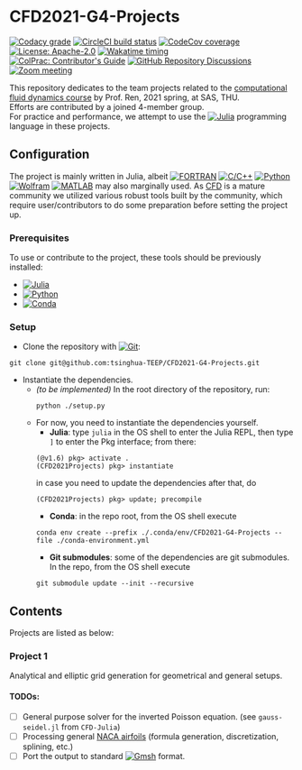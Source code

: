 # CFD2021-G4-Projects

<!-- [![CMake](https://github.com/tsinghua-TEEP/CFD2021-G4-Projects/actions/workflows/cmake.yml/badge.svg)](https://github.com/tsinghua-TEEP/CFD2021-G4-Projects/actions/workflows/cmake.yml) !-->
<!-- [![Python package with Conda](https://github.com/tsinghua-TEEP/CFD2021-G4-Projects/actions/workflows/python-package-conda.yml/badge.svg)](https://github.com/tsinghua-TEEP/CFD2021-G4-Projects/actions/workflows/python-package-conda.yml) !-->
[![Codacy grade](https://img.shields.io/codacy/grade/8ddf95075915482d8708388554f16386?label=quality&logo=Codacy)](https://www.codacy.com?utm_source=github.com&amp;utm_medium=referral&amp;utm_content=tsinghua-TEEP/CFD2021-G4-Projects&amp;utm_campaign=Badge_Grade)<!-- ![codacy](https://app.codacy.com/project/badge/Grade/8ddf95075915482d8708388554f16386?label=) !-->
[![CircleCI build status](https://img.shields.io/circleci/build/gh/tsinghua-TEEP/CFD2021-G4-Projects?label=build&logo=CircleCI&token=9b51e15e5ced695a347386f06bdc605e23e7d8e5)](https://github.com/tsinghua-TEEP/CFD2021-G4-Projects/actions)<!-- ![circleci](https://circleci.com/gh/tsinghua-TEEP/CFD2021-G4-Projects.svg?style=shield&label=CircleCI&logo=CircleCI&circle-token=9b51e15e5ced695a347386f06bdc605e23e7d8e5) !-->
[![CodeCov coverage](https://img.shields.io/codecov/c/gh/tsinghua-TEEP/CFD2021-G4-Projects?logo=CodeCov&logoColor=white&token=9R7SWYU9W5)](https://codecov.io/gh/tsinghua-TEEP/CFD2021-G4-Projects)<!-- ![codecov](https://codecov.io/gh/tsinghua-TEEP/CFD2021-G4-Projects/branch/main/graph/badge.svg?token=9R7SWYU9W5&logoColor=white&style=flat) !-->
[![License: Apache-2.0](https://img.shields.io/badge/license-APL2-blue.svg?logo=Apache&style=flat)](https://github.com/tsinghua-TEEP/CFD2021-G4-Projects/blob/main/LICENSE)
[![Wakatime timing](https://wakatime.com/badge/github/tsinghua-TEEP/CFD2021-G4-Projects.svg?logo=WakaTime&style=flat)](https://wakatime.com/badge/github/tsinghua-TEEP/CFD2021-G4-Projects)  
[![ColPrac: Contributor's Guide](https://img.shields.io/badge/ColPrac-Contributor's%20Guide-blueviolet?logo=Julia&logoColor=white&style=flat)](https://github.com/SciML/ColPrac)
[![GitHub Repository Discussions](https://img.shields.io/badge/GitHub-Discussions-blueviolet?logo=github&style=flat)](https://github.com/tsinghua-TEEP/CFD2021-G4-Projects/discussions)
[![Zoom meeting](https://img.shields.io/static/v1?label=meeting&message=Zoom&style=flat&color=2D8CFF)](https://us02web.zoom.us/j/88643726401?pwd=V3BNdTV4TWlvZmZkd2VoSHZ0Y2Q0Zz09)
<!-- [![Dependabot Status](https://api.dependabot.com/badges/status?host=github&repo=tsinghua-TEEP/CFD2021-G4-Projects)](https://dependabot.com) !-->

This repository dedicates to the team projects
related to the [computational fluid dynamics course](http://reserves.lib.tsinghua.edu.cn/Courses/CourseDetail?courseId=cb3f2412-7ba3-465f-a8b8-c24061b136d9) by Prof. Ren, 2021 spring, at SAS, THU.  
Efforts are contributed by a joined 4-member group.  
For practice and performance, we attempt to use the
[![Julia](https://img.shields.io/static/v1?logo=Julia&logoColor=white&label=&message=Julia&color=9558B2)](https://julialang.org)
programming language in these projects.

## Configuration

The project is mainly written in
Julia<!-- [![Julia](https://img.shields.io/static/v1?logo=Julia&logoColor=white&label=&message=Julia&color=9558B2)](https://julialang.org) !-->,
albeit
[![FORTRAN](https://img.shields.io/static/v1?logo=Fortran&label=&message=FORTRAN&color=4D41B1)](https://fortran-lang.org)
[![C/C++](https://img.shields.io/static/v1?logo=Coursera&label=&message=C/C%2B%2B&color=00599C)](https://isocpp.org)
[![Python](https://img.shields.io/static/v1?logo=Python&logoColor=white&label=&message=Python&color=3776AB)](https://www.python.org)
[![Wolfram](https://img.shields.io/static/v1?logo=Wolfram-Language&logoColor=white&label=&message=Wolfram&color=DD1100)](https://www.wolfram.com)
[![MATLAB](https://img.shields.io/static/v1?logo=MathWorks&logoColor=white&label=&message=MATLAB&color=0076A8)](https://www.mathworks.com)
may also marginally used.
As [CFD](https://en.wikipedia.org/wiki/Computational_fluid_dynamics) is a mature community we utilized various robust tools built by the community, which require user/contributors to do some preparation before setting the project up.

### Prerequisites

To use or contribute to the project, these tools should be previously installed:

- [![Julia](https://img.shields.io/static/v1?logo=Julia&logoColor=white&label=Julia&message=1.6.0+and+above&color=9558B2)](https://julialang.org)
- [![Python](https://img.shields.io/static/v1?logo=Python&logoColor=white&label=Python&message=3.8+++and+above&color=3776AB)](https://www.python.org)
- [![Conda](https://img.shields.io/static/v1?logo=Anaconda&logoColor=white&label=Conda&message=4.5+++and+above&color=44A833)](https://docs.conda.io)

### Setup

- Clone the repository with [![Git](https://img.shields.io/static/v1?logo=Git&logoColor=white&label=&message=Git&color=F05032)](https://git-scm.com):
```shell
git clone git@github.com:tsinghua-TEEP/CFD2021-G4-Projects.git
```
- Instantiate the dependencies.
  - *(to be implemented)* In the root directory of the repository, run:
    ```shell
    python ./setup.py
    ```
  - For now, you need to instantiate the dependencies yourself.
    - **Julia**: type ``julia`` in the OS shell to enter the Julia REPL, then type ``]`` to enter the Pkg interface;
      from there:
    ```jldoctest
    (@v1.6) pkg> activate .
    (CFD2021Projects) pkg> instantiate
    ```
      in case you need to update the dependencies after that, do
    ```jldoctest
    (CFD2021Projects) pkg> update; precompile
    ```
    - **Conda**: in the repo root, from the OS shell execute
    ```shell
    conda env create --prefix ./.conda/env/CFD2021-G4-Projects --file ./conda-environment.yml
    ```
    - **Git submodules**: some of the dependencies are git submodules. In the repo, from the OS shell execute
    ```shell
    git submodule update --init --recursive
    ```

## Contents

Projects are listed as below:

### Project 1

Analytical and elliptic grid generation
for geometrical and general setups.

#### TODOs:
- [ ] General purpose solver for the inverted Poisson equation. (see ``gauss-seidel.jl`` from ``CFD-Julia``)
- [ ] Processing general [NACA airfoils](https://en.wikipedia.org/wiki/NACA_airfoil)
      (formula generation, discretization, splining, etc.)
- [ ] Port the output to standard
      [![Gmsh](https://img.shields.io/static/v1?logo=Vercel&logoColor=white&label=&message=Gmsh&color=000000)](http://gmsh.info)
      format.

